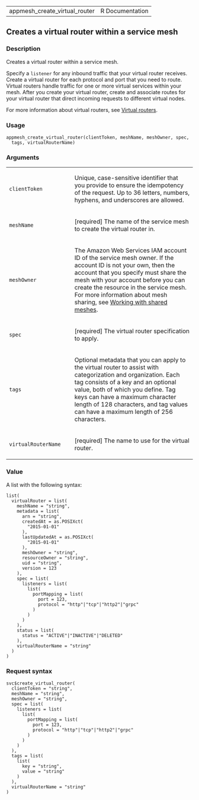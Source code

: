 <table style="width: 100%;">
<tbody>
<tr class="odd">
<td>appmesh_create_virtual_router</td>
<td style="text-align: right;">R Documentation</td>
</tr>
</tbody>
</table>

## Creates a virtual router within a service mesh

### Description

Creates a virtual router within a service mesh.

Specify a `listener` for any inbound traffic that your virtual router
receives. Create a virtual router for each protocol and port that you
need to route. Virtual routers handle traffic for one or more virtual
services within your mesh. After you create your virtual router, create
and associate routes for your virtual router that direct incoming
requests to different virtual nodes.

For more information about virtual routers, see [Virtual
routers](https://docs.aws.amazon.com/app-mesh/latest/userguide/virtual_routers.html).

### Usage

    appmesh_create_virtual_router(clientToken, meshName, meshOwner, spec,
      tags, virtualRouterName)

### Arguments

<table>
<colgroup>
<col style="width: 35%" />
<col style="width: 65%" />
</colgroup>
<tbody>
<tr class="odd">
<td><code
id="appmesh_create_virtual_router_:_clientToken">clientToken</code></td>
<td><p>Unique, case-sensitive identifier that you provide to ensure the
idempotency of the request. Up to 36 letters, numbers, hyphens, and
underscores are allowed.</p></td>
</tr>
<tr class="even">
<td><code
id="appmesh_create_virtual_router_:_meshName">meshName</code></td>
<td><p>[required] The name of the service mesh to create the virtual
router in.</p></td>
</tr>
<tr class="odd">
<td><code
id="appmesh_create_virtual_router_:_meshOwner">meshOwner</code></td>
<td><p>The Amazon Web Services IAM account ID of the service mesh owner.
If the account ID is not your own, then the account that you specify
must share the mesh with your account before you can create the resource
in the service mesh. For more information about mesh sharing, see <a
href="https://docs.aws.amazon.com/app-mesh/latest/userguide/sharing.html">Working
with shared meshes</a>.</p></td>
</tr>
<tr class="even">
<td><code id="appmesh_create_virtual_router_:_spec">spec</code></td>
<td><p>[required] The virtual router specification to apply.</p></td>
</tr>
<tr class="odd">
<td><code id="appmesh_create_virtual_router_:_tags">tags</code></td>
<td><p>Optional metadata that you can apply to the virtual router to
assist with categorization and organization. Each tag consists of a key
and an optional value, both of which you define. Tag keys can have a
maximum character length of 128 characters, and tag values can have a
maximum length of 256 characters.</p></td>
</tr>
<tr class="even">
<td><code
id="appmesh_create_virtual_router_:_virtualRouterName">virtualRouterName</code></td>
<td><p>[required] The name to use for the virtual router.</p></td>
</tr>
</tbody>
</table>

### Value

A list with the following syntax:

    list(
      virtualRouter = list(
        meshName = "string",
        metadata = list(
          arn = "string",
          createdAt = as.POSIXct(
            "2015-01-01"
          ),
          lastUpdatedAt = as.POSIXct(
            "2015-01-01"
          ),
          meshOwner = "string",
          resourceOwner = "string",
          uid = "string",
          version = 123
        ),
        spec = list(
          listeners = list(
            list(
              portMapping = list(
                port = 123,
                protocol = "http"|"tcp"|"http2"|"grpc"
              )
            )
          )
        ),
        status = list(
          status = "ACTIVE"|"INACTIVE"|"DELETED"
        ),
        virtualRouterName = "string"
      )
    )

### Request syntax

    svc$create_virtual_router(
      clientToken = "string",
      meshName = "string",
      meshOwner = "string",
      spec = list(
        listeners = list(
          list(
            portMapping = list(
              port = 123,
              protocol = "http"|"tcp"|"http2"|"grpc"
            )
          )
        )
      ),
      tags = list(
        list(
          key = "string",
          value = "string"
        )
      ),
      virtualRouterName = "string"
    )
